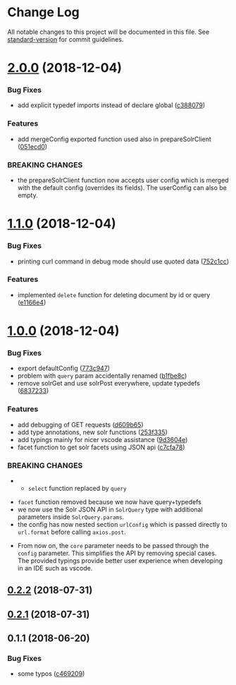 # Change Log

All notable changes to this project will be documented in this file. See [standard-version](https://github.com/conventional-changelog/standard-version) for commit guidelines.

<a name="2.0.0"></a>
# [2.0.0](https://github.com/vsimko/node-solr-lambda/compare/v1.1.0...v2.0.0) (2018-12-04)


### Bug Fixes

* add explicit typedef imports instead of declare global ([c388079](https://github.com/vsimko/node-solr-lambda/commit/c388079))


### Features

* add mergeConfig exported function used also in prepareSolrClient ([051ecd0](https://github.com/vsimko/node-solr-lambda/commit/051ecd0))


### BREAKING CHANGES

* the prepareSolrClient function now accepts
user config which is merged with the default config (overrides its
fields). The userConfig can also be empty.



<a name="1.1.0"></a>
# [1.1.0](https://github.com/vsimko/node-solr-lambda/compare/v1.0.0...v1.1.0) (2018-12-04)


### Bug Fixes

* printing curl command in debug mode should use quoted data ([752c1cc](https://github.com/vsimko/node-solr-lambda/commit/752c1cc))


### Features

* implemented `delete` function for deleting document by id or query ([e1166e4](https://github.com/vsimko/node-solr-lambda/commit/e1166e4))



<a name="1.0.0"></a>
# [1.0.0](https://github.com/vsimko/node-solr-lambda/compare/v0.2.2...v1.0.0) (2018-12-04)


### Bug Fixes

* export defaultConfig ([773c947](https://github.com/vsimko/node-solr-lambda/commit/773c947))
* problem with `query` param accidentally renamed ([b1fbe8c](https://github.com/vsimko/node-solr-lambda/commit/b1fbe8c))
* remove solrGet and use solrPost everywhere, update typedefs ([6837233](https://github.com/vsimko/node-solr-lambda/commit/6837233))


### Features

* add debugging of GET requests ([d609b65](https://github.com/vsimko/node-solr-lambda/commit/d609b65))
* add type annotations, new solr functions ([253f335](https://github.com/vsimko/node-solr-lambda/commit/253f335))
* add typings mainly for nicer vscode assistance ([9d3604e](https://github.com/vsimko/node-solr-lambda/commit/9d3604e))
* facet function to get solr facets using JSON api ([c7cfa78](https://github.com/vsimko/node-solr-lambda/commit/c7cfa78))


### BREAKING CHANGES

* - `select` function replaced by `query`
- `facet` function removed because we now have query+typedefs
- we now use the Solr JSON API in `SolrQuery` type with additional parameters inside `SolrQuery.params`.
- the config has now nested section `urlConfig` which is passed directly to `url.format` before calling `axios.post`.
* From now on,  the `core` parameter needs
to be passed through the `config` parameter. This simplifies
the API by removing special cases.
The provided typings provide better user experience when developing
in an IDE such as vscode.



<a name="0.2.2"></a>
## [0.2.2](https://github.com/vsimko/node-solr-lambda/compare/v0.2.1...v0.2.2) (2018-07-31)



<a name="0.2.1"></a>
## [0.2.1](https://github.com/vsimko/node-solr-lambda/compare/v0.1.1...v0.2.1) (2018-07-31)



<a name="0.1.1"></a>
## 0.1.1 (2018-06-20)


### Bug Fixes

* some typos ([c469209](https://github.com/vsimko/node-solr-lambda/commit/c469209))

